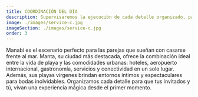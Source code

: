 ```yaml
---
title: COORDINACIÓN DEL DÍA
description: Supervisaremos la ejecución de cada detalle organizado, para que tu día soñado, sea como lo imaginaste
image: ./images/service-c.jpg
imageSection: ./images/service-c.jpg
order: 3
---
```


Manabí es el escenario perfecto para las parejas que sueñan con casarse frente al mar. Manta, su ciudad más destacada, ofrece la combinación ideal entre la vida de playa y las comodidades urbanas: hoteles, aeropuerto internacional, gastronomía, servicios y conectividad en un solo lugar. Además, sus playas vírgenes brindan entornos íntimos y espectaculares para bodas inolvidables. Organizamos cada detalle para que tus invitados y tú, vivan una experiencia mágica desde el primer momento.